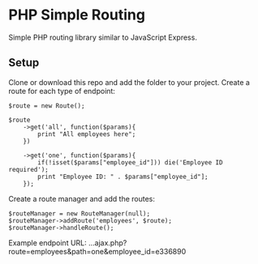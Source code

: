 # PHP Simple Routing
Simple PHP routing library similar to JavaScript Express.

## Setup
Clone or download this repo and add the folder to your project.
Create a route for each type of endpoint:
```
$route = new Route();

$route
	->get('all', function($params){
		print "All employees here";
	})

	->get('one', function($params){
		if(!isset($params["employee_id"])) die('Employee ID required');
		print "Employee ID: " . $params["employee_id"];
	});
```

Create a route manager and add the routes:
```
$routeManager = new RouteManager(null);
$routeManager->addRoute('employees', $route);
$routeManager->handleRoute();
```
Example endpoint URL:
...ajax.php?route=employees&path=one&employee_id=e336890
